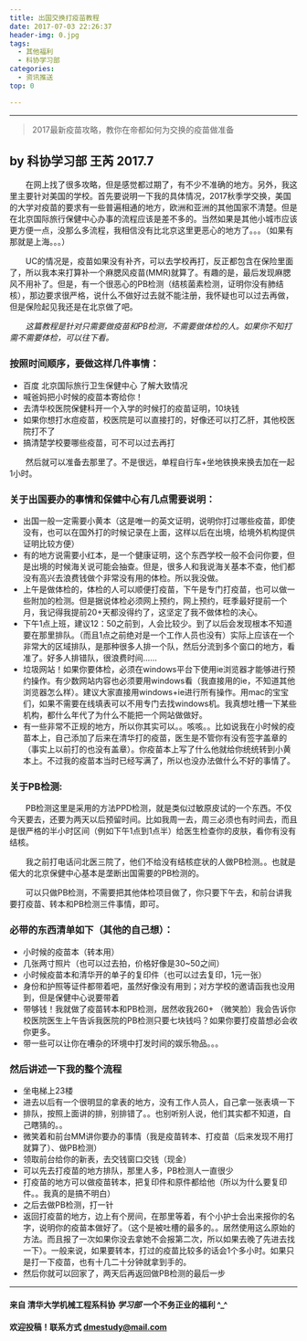 ```yaml
---
title: 出国交换打疫苗教程
date: 2017-07-03 22:26:37
header-img: 0.jpg
tags:
  - 其他福利
  - 科协学习部
categories:
  - 资讯推送
top: 0

---
```


***

> 2017最新疫苗攻略，教你在帝都如何为交换的疫苗做准备
<!-- more -->

## by 科协学习部 王芮 2017.7

&emsp;&emsp;在网上找了很多攻略，但是感觉都过期了，有不少不准确的地方。另外，我这里主要针对美国的学校。首先要说明一下我的具体情况，2017秋季学交换，美国的大学对疫苗的要求有一些普遍相通的地方，欧洲和亚洲的其他国家不清楚。但是在北京国际旅行保健中心办事的流程应该是差不多的。当然如果是其他小城市应该更方便一点，没那么多流程，我相信没有比北京这里更恶心的地方了。。。（如果有那就是上海。。。）

&emsp;&emsp;UC的情况是，疫苗如果没有补齐，可以去学校再打，反正都包含在保险里面了，所以我本来打算补一个麻腮风疫苗(MMR)就算了。有趣的是，最后发现麻腮风不用补了。但是，有一个很恶心的PB检测（结核菌素检测，证明你没有肺结核），那边要求很严格，说什么不做好过去就不能注册，我怀疑也可以过去再做，但是保险起见我还是在北京做了吧。

&emsp;&emsp;*这篇教程是针对只需要做疫苗和PB检测，不需要做体检的人。如果你不知打需不需要体检，可以往下看。*

### 按照时间顺序，要做这样几件事情：

-  百度 北京国际旅行卫生保健中心 了解大致情况
-  喊爸妈把小时候的疫苗本寄给你！
-  去清华校医院保健科开一个入学的时候打的疫苗证明，10块钱
-  如果你想打水痘疫苗，校医院是可以直接打的，好像还可以打乙肝，其他校医院打不了
-  搞清楚学校要哪些疫苗，可不可以过去再打

&emsp;&emsp;然后就可以准备去那里了。不是很远，单程自行车+坐地铁换来换去加在一起1小时。

### 关于出国要办的事情和保健中心有几点需要说明：

-  出国一般一定需要小黄本（这是唯一的英文证明，说明你打过哪些疫苗，即使没有，也可以在国外打的时候记录在上面，这样以后在出境，给境外机构提供证明比较方便）
-  有的地方说需要小红本，是一个健康证明，这个东西学校一般不会问你要，但是出境的时候海关说可能会抽查。但是，很多人和我说海关基本不查，他们都没有高兴去浪费钱做个非常没有用的体检。所以我没做。
-  上午是做体检的，体检的人可以顺便打疫苗，下午是专门打疫苗，也可以做一些附加的检测。但是据说体检必须网上预约，网上预约，旺季最好提前一个月，我记得我提前20+天都没得约了，这坚定了我不做体检的决心。
-  下午1点上班，建议12：50之前到，人会比较少。到了以后会发现根本不知道要在那里排队。（而且1点之前绝对是一个工作人员也没有）实际上应该在一个非常大的区域排队，是那种很多人排一个队，然后分流到多个窗口的地方，看准了。好多人排错队，很浪费时间……
-  垃圾网站！如果你要体检，必须在windows平台下使用ie浏览器才能够进行预约操作。有少数网站内容也必须要用windows看（我直接用的ie，不知道其他浏览器怎么样）。建议大家直接用windows+ie进行所有操作。用mac的宝宝们，如果不需要在线填表可以不用专门去找windows机。我真想吐槽一下某些机构，都什么年代了为什么不能把一个网站做做好。
-  有一些非常不正规的地方，所以你其实可以。。咳咳。。比如说我在小时候的疫苗本上，自己添加了后来在清华打的疫苗，医生是不管你有没有签字盖章的（事实上以前打的也没有盖章）。你疫苗本上写了什么他就给你统统转到小黄本上。不过我的疫苗本当时已经写满了，所以也没办法做什么不好的事情了。

### 关于PB检测:
&emsp;&emsp;PB检测这里是采用的方法PPD检测，就是类似过敏原皮试的一个东西。不仅今天要去，还要为两天以后预留时间。比如我周一去，周三必须也有时间去，而且是很严格的半小时区间（例如下午1点到1点半）给医生检查你的皮肤，看你有没有结核。

&emsp;&emsp;我之前打电话问北医三院了，他们不给没有结核症状的人做PB检测。。也就是偌大的北京保健中心基本是垄断出国需要的PB检测的。

&emsp;&emsp;可以只做PB检测，不需要把其他体检项目做了，你只要下午去，和前台讲我要打疫苗、转本和PB检测三件事情，即可。

### 必带的东西清单如下（其他的自己想）：

- 小时候的疫苗本（转本用）
- 几张两寸照片（也可以过去拍，价格好像是30~50之间）
- 小时候疫苗本和清华开的单子的复印件（也可以过去复印，1元一张）
- 身份和护照等证件都带着吧，虽然好像没有用到；对方学校的邀请函我也没用到，但是保健中心说要带着
- 带够钱！我就做了疫苗转本和PB检测，居然收我260+ （微笑脸）我会告诉你校医院医生上午告诉我医院的PB检测只要七块钱吗？如果你要打疫苗想必会收你更多。
- 带一些可以让你在嘈杂的环境中打发时间的娱乐物品。。。

### 然后讲述一下我的整个流程

- 坐电梯上23楼
- 进去以后有一个很明显的拿表的地方，没有工作人员人，自己拿一张表填一下
- 排队，按照上面讲的排，别排错了。。也别听别人说，他们其实都不知道，自己瞎猜的。。
- 微笑着和前台MM讲你要办的事情（我是疫苗转本、打疫苗（后来发现不用打就算了）、做PB检测）
- 领取前台给你的新表，去交钱窗口交钱（现金）
- 可以先去打疫苗的地方排队，那里人多，PB检测人一直很少
- 打疫苗的地方可以做疫苗转本，把复印件和原件都给他（所以为什么要复印件。。我真的是搞不明白）
- 之后去做PB检测，打一针
- 返回打疫苗的地方，边上有个房间，在那里等着，有个小护士会出来报你的名字，说明你的疫苗本做好了。（这个是被吐槽的最多的。。居然使用这么原始的方法。而且报了一次如果你没去拿她不会报第二次，所以如果去晚了先进去找一下）。一般来说，如果要转本，打过的疫苗比较多的话会1个多小时。如果只是打一下疫苗，也有十几二十分钟就拿到手的。
- 然后你就可以回家了，两天后再返回做PB检测的最后一步

* * *

#### 来自 清华大学机械工程系科协 *学习部* 一个不务正业的福利 ^_^
#### 欢迎投稿！联系方式 dmestudy@mail.com 
